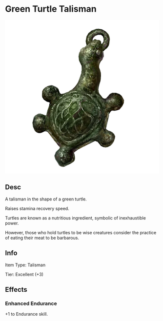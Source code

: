 # Green Turtle Talisman

![Copyrighted Image](GreenTurtleTalisman.png)

## Desc

A talisman in the shape of a green turtle.

Raises stamina recovery speed.

Turtles are known as a nutritious ingredient, symbolic of inexhaustible power.

However, those who hold turtles to be wise creatures consider the practice of eating their meat to be barbarous.

## Info

Item Type: Talisman

Tier: Excellent (+3)

## Effects

### Enhanced Endurance

+1 to Endurance skill.

